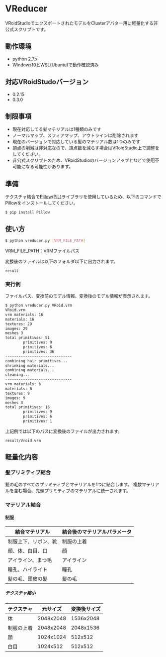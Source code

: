 # VReducer
VRoidStudioでエクスポートされたモデルをClusterアバター用に軽量化する非公式スクリプトです。


## 動作環境
* python 2.7.x
* Windows10とWSL(Ubuntu)で動作確認済み

## 対応VRoidStudoバージョン
* 0.2.15
* 0.3.0

## 制限事項
* 現在対応してる髪マテリアルは1種類のみです
* ノーマルマップ、スフィアマップ、アウトラインは削除されます
* 現在のバージョンで対応している髪のマテリアル数は1つのみです
* 頂点の削減は非対応なので、頂点数を減らす場合はVRoidStudio上で調整をしてください。
* 非公式スクリプトのため、VRoidStudioのバージョンアップとなどで使用不可能になる可能性があります。


## 準備
テクスチャ結合で[Pillow(PIL)](https://github.com/python-pillow/Pillow)ライブラリを使用しているため、以下のコマンドでPillowをインストールしてください。
```
$ pip install Pillow
```

## 使い方
```bash
$ python vreducer.py [VRM_FILE_PATH]
```
VRM_FILE_PATH：VRMファイルパス

変換後のファイルは以下のフォルダ以下に出力されます。
```
result
```

### 実行例
ファイルパス、変換前のモデル情報、変換後のモデル情報が表示されます。
```bash
$ python vreducer.py VRoid.vrm
VRoid.vrm
vrm materials: 16
materials: 16
textures: 29
images: 29
meshes 3
total primitives: 51
        primitives: 9
        primitives: 6
        primitives: 36
------------------------------
combining hair primitives...
shrinking materials...
combining materials...
cleaning...
------------------------------
vrm materials: 6
materials: 6
textures: 9
images: 9
meshes 3
total primitives: 16
        primitives: 9
        primitives: 6
        primitives: 1
```
上記例では以下のパスに変換後のファイルが出力されます。
```
result/Vroid.vrm
```

## 軽量化内容
### 髪プリミティブ結合
髪の毛のすべてのプリミティブとマテリアルを1つに結合します。
複数マテリアルを含む場合、先頭プリミティブのマテリアルに統一されます。

### マテリアル結合
#### 制服
| 結合マテリアル | 結合後のマテリアルパラメータ |
| -------------- | ------------------ | 
| 制服上下、リボン、靴 | 制服の上着 |
| 顔、体、白目、口 | 顔 |
| アイライン、まつ毛 | アイライン |
| 瞳孔、ハイライト | 瞳孔 |
| 髪の毛、頭皮の髪 | 髪の毛 |

##### テクスチャ縮小
| テクスチャ | 元サイズ | 変換後サイズ |
| ---------- | -------- | ------------ | 
| 体 | 2048x2048 | 1536x2048 |
| 制服の上着 | 2048x2048 | 2048x1536 |
| 顔 | 1024x1024 | 512x512 |
| 白目 | 1024x512 | 512x512 |
